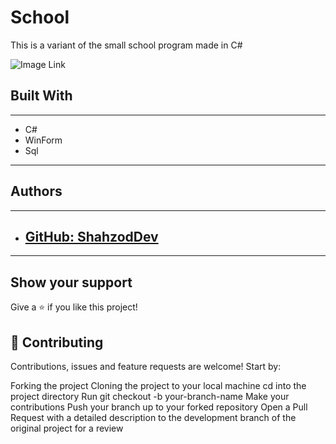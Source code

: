 # School
This is a variant of the small school program made in C#

![Image Link](https://github.com/shakhzodbekdevuz/School-2022/blob/main/1.png)
## Built With
---
* C#
* WinForm
* Sql
---

## Authors
---
* ## [GitHub: ShahzodDev](https://github.com/shakhzodbekdevuz)
---

## Show your support
Give a ⭐️ if you like this project!

## 🤝 Contributing
Contributions, issues and feature requests are welcome! Start by:

Forking the project
Cloning the project to your local machine
cd into the project directory
Run git checkout -b your-branch-name
Make your contributions
Push your branch up to your forked repository
Open a Pull Request with a detailed description to the development branch of the original project for a review
